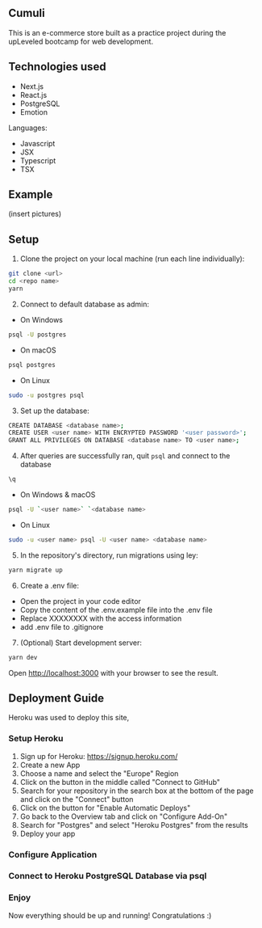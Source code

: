 ## Cumuli

This is an e-commerce store built as a practice project during the upLeveled bootcamp for web development.

## Technologies used

- Next.js
- React.js
- PostgreSQL
- Emotion

Languages:

- Javascript
- JSX
- Typescript
- TSX

## Example

(insert pictures)

## Setup

1. Clone the project on your local machine (run each line individually):

```bash
git clone <url>
cd <repo name>
yarn
```

2. Connect to default database as admin:

- On Windows

```bash
psql -U postgres
```

- On macOS

```bash
psql postgres
```

- On Linux

```bash
sudo -u postgres psql
```

3. Set up the database:

```bash
CREATE DATABASE <database name>;
CREATE USER <user name> WITH ENCRYPTED PASSWORD '<user password>';
GRANT ALL PRIVILEGES ON DATABASE <database name> TO <user name>;
```

4. After queries are successfully ran, quit `psql` and connect to the database

```bash
\q
```

- On Windows & macOS

```bash
psql -U `<user name>` `<database name>
```

- On Linux

```bash
sudo -u <user name> psql -U <user name> <database name>
```

5. In the repository's directory, run migrations using ley:

```bash
yarn migrate up
```

6. Create a .env file:

- Open the project in your code editor
- Copy the content of the .env.example file into the .env file
- Replace XXXXXXXX with the access information
- add .env file to .gitignore

7. (Optional) Start development server:

```bash
yarn dev
```

Open [http://localhost:3000](http://localhost:3000) with your browser to see the result.

## Deployment Guide

Heroku was used to deploy this site,

### Setup Heroku

1. Sign up for Heroku: https://signup.heroku.com/
2. Create a new App
3. Choose a name and select the "Europe" Region
4. Click on the button in the middle called "Connect to GitHub"
5. Search for your repository in the search box at the bottom of the page and click on the "Connect" button
6. Click on the button for "Enable Automatic Deploys"
7. Go back to the Overview tab and click on "Configure Add-On"
8. Search for "Postgres" and select "Heroku Postgres" from the results
9. Deploy your app

### Configure Application

### Connect to Heroku PostgreSQL Database via psql

### Enjoy

Now everything should be up and running! Congratulations :)
